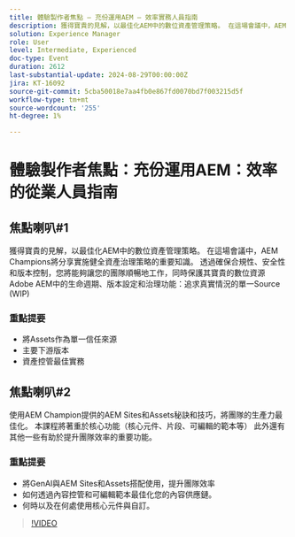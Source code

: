```yaml
---
title: 體驗製作者焦點 — 充份運用AEM — 效率實務人員指南
description: 獲得寶貴的見解，以最佳化AEM中的數位資產管理策略。 在這場會議中，AEM Champions將分享實施健全資產治理策略的重要知識。 透過確保合規性、安全性和版本控制，您將能夠讓您的團隊順暢地工作，同時保護其寶貴的數位資源Adobe AEM中的生命週期、版本設定和治理功能
solution: Experience Manager
role: User
level: Intermediate, Experienced
doc-type: Event
duration: 2612
last-substantial-update: 2024-08-29T00:00:00Z
jira: KT-16092
source-git-commit: 5cba50018e7aa4fb0e867fd0070bd7f003215d5f
workflow-type: tm+mt
source-wordcount: '255'
ht-degree: 1%

---
```



# 體驗製作者焦點：充份運用AEM：效率的從業人員指南

## 焦點喇叭#1

獲得寶貴的見解，以最佳化AEM中的數位資產管理策略。 在這場會議中，AEM Champions將分享實施健全資產治理策略的重要知識。 透過確保合規性、安全性和版本控制，您將能夠讓您的團隊順暢地工作，同時保護其寶貴的數位資源Adobe AEM中的生命週期、版本設定和治理功能：追求真實情況的單一Source (WIP)

### 重點提要

* 將Assets作為單一信任來源
* 主要下游版本
* 資產控管最佳實務

## 焦點喇叭#2

使用AEM Champion提供的AEM Sites和Assets秘訣和技巧，將團隊的生產力最佳化。 本課程將著重於核心功能（核心元件、片段、可編輯的範本等） 此外還有其他一些有助於提升團隊效率的重要功能。

### 重點提要

* 將GenAI與AEM Sites和Assets搭配使用，提升團隊效率
* 如何透過內容控管和可編輯範本最佳化您的內容供應鏈。
* 何時以及在何處使用核心元件與自訂。

>[!VIDEO](https://video.tv.adobe.com/v/3433165/?learn=on)
